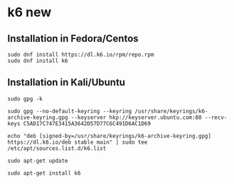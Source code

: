 # k6 new

## Installation in Fedora/Centos

`sudo dnf install https://dl.k6.io/rpm/repo.rpm`  
`sudo dnf install k6`

## Installation in Kali/Ubuntu

`sudo gpg -k`

`sudo gpg --no-default-keyring --keyring /usr/share/keyrings/k6-archive-keyring.gpg --keyserver hkp://keyserver.ubuntu.com:80 --recv-keys C5AD17C747E3415A3642D57D77C6C491D6AC1D69`

`echo "deb [signed-by=/usr/share/keyrings/k6-archive-keyring.gpg] https://dl.k6.io/deb stable main" | sudo tee /etc/apt/sources.list.d/k6.list`

`sudo apt-get update`

`sudo apt-get install k6`
